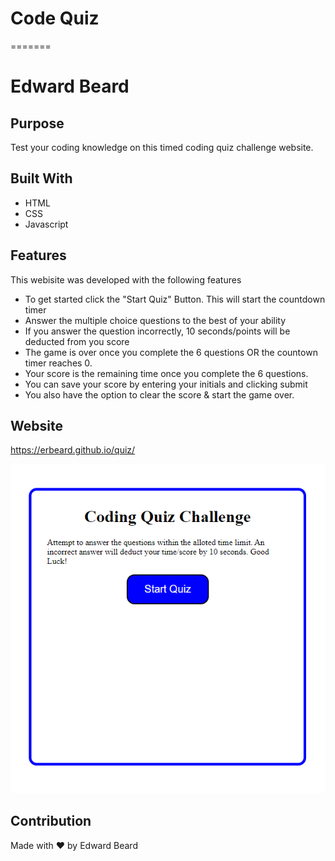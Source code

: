 # Code Quiz
=======
# Edward Beard

## Purpose
Test your coding knowledge on this timed coding quiz challenge website. 

## Built With
* HTML
* CSS
* Javascript

## Features
This webisite was developed with the following features

* To get started click the "Start Quiz" Button. This will start the countdown timer
* Answer the multiple choice questions to the best of your ability
* If you answer the question incorrectly, 10 seconds/points will be deducted from you score
* The game is over once you complete the 6 questions OR the countown timer reaches 0. 
* Your score is the remaining time once you complete the 6 questions. 
* You can save your score by entering your initials and clicking submit
* You also have the option to clear the score & start the game over.


## Website
https://erbeard.github.io/quiz/

![alt text](./assets/images/Capture.PNG)

## Contribution
Made with ❤️ by Edward Beard

